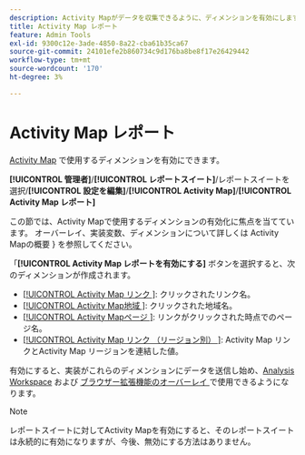 ```yaml
---
description: Activity Mapがデータを収集できるように、ディメンションを有効にします。
title: Activity Map レポート
feature: Admin Tools
exl-id: 9300c12e-3ade-4850-8a22-cba61b35ca67
source-git-commit: 24101efe2b860734c9d176ba8be8f17e26429442
workflow-type: tm+mt
source-wordcount: '170'
ht-degree: 3%

---
```


# Activity Map レポート

[Activity Map](/help/analyze/activity-map/overview.md) で使用するディメンションを有効にできます。

**[!UICONTROL 管理者]**/**[!UICONTROL レポートスイート]**/レポートスイートを選択/**[!UICONTROL 設定を編集]**/**[!UICONTROL Activity Map]**/**[!UICONTROL Activity Map レポート]**

この節では、Activity Mapで使用するディメンションの有効化に焦点を当てています。 オーバーレイ、実装変数、ディメンションについて詳しくは [](/help/analyze/activity-map/overview.md)Activity Mapの概要 } を参照してください。

「**[!UICONTROL Activity Map レポートを有効にする]** ボタンを選択すると、次のディメンションが作成されます。

* [[!UICONTROL Activity Map リンク ]](/help/components/dimensions/activity-map-link.md): クリックされたリンク名。
* [[!UICONTROL Activity Map地域 ]](/help/components/dimensions/activity-map-region.md): クリックされた地域名。
* [[!UICONTROL Activity Mapページ ]](/help/components/dimensions/activity-map-page.md): リンクがクリックされた時点でのページ名。
* [[!UICONTROL Activity Map リンク （リージョン別） ]](/help/components/dimensions/activity-map-link-by-region.md): Activity Map リンクとActivity Map リージョンを連結した値。

有効にすると、実装がこれらのディメンションにデータを送信し始め、[Analysis Workspace](/help/analyze/analysis-workspace/home.md) および [ ブラウザー拡張機能のオーバーレイ ](/help/analyze/activity-map/overlay/overview.md) で使用できるようになります。

>[!NOTE]
>
>レポートスイートに対してActivity Mapを有効にすると、そのレポートスイートは永続的に有効になりますが、今後、無効にする方法はありません。
